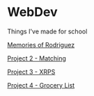 # WebDev
Things I've made for school

[Memories of Rodriguez](https://awareermine.github.io/WebDev/MemoriesOfRodriguez)

[Project 2 - Matching](https://awareermine.github.io/WebDev/Project%202%20-%20Matching)

[Project 3 - XRPS](https://awareermine.github.io/WebDev/Project%203%20-%20XRPS)

[Project 4 - Grocery List](https://awareermine.github.io/WebDev/Project%204%20-%20Grocery%20List)

